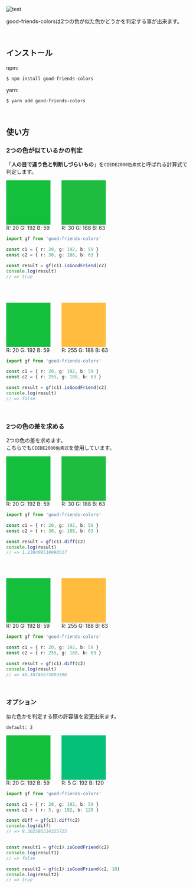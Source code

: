 

![test](https://github.com/yuki-takara/good-friends-colors/actions/workflows/test.yml/badge.svg)

good-friends-colorsは2つの色が似た色かどうかを判定する事が出来ます。

<br/>

## インストール

npm:

```bash
$ npm install good-friends-colors
```


yarn:

```bash
$ yarn add good-friends-colors
```

<br/>

## 使い方

### 2つの色が似ているかの判定

「**人の目で違う色と判断しづらいもの**」を`CIEDE2000色素式`と呼ばれる計算式で判定します。

<div style="display: flex;">
  <div>
    <div style="width: 120px; height: 120px; background-color: rgb(20, 192, 59)"></div>
    <div>R: 20 G: 192 B: 59</div>
  </div>
  <div style="margin-left: 30px;">
    <div style="width: 120px; height: 120px; background-color: rgb(30, 188, 63)"></div>
    <div>R: 30 G: 188 B: 63</div>
  </div>
</div>

```ts
import gf from 'good-friends-colors'

const c1 = { r: 20, g: 192, b: 59 }
const c2 = { r: 30, g: 188, b: 63 }

const result = gf(c1).isGoodFriend(c2)
console.log(result)
// => true
```

<br/><br/>

<div style="display: flex;">
  <div>
    <div style="width: 120px; height: 120px; background-color: rgb(20, 192, 59)"></div>
    <div>R: 20 G: 192 B: 59</div>
  </div>
  <div style="margin-left: 30px;">
    <div style="width: 120px; height: 120px; background-color: rgb(255, 188, 63)"></div>
    <div>R: 255 G: 188 B: 63</div>
  </div>
</div>

```ts
import gf from 'good-friends-colors'

const c1 = { r: 20, g: 192, b: 59 }
const c2 = { r: 255, g: 188, b: 63 }

const result = gf(c1).isGoodFriend(c2)
console.log(result)
// => false
```

<br/>


### 2つの色の差を求める

2つの色の差を求めます。  
こちらでも`CIEDE2000色素式`を使用しています。

<div style="display: flex;">
  <div>
    <div style="width: 120px; height: 120px; background-color: rgb(20, 192, 59)"></div>
    <div>R: 20 G: 192 B: 59</div>
  </div>
  <div style="margin-left: 30px;">
    <div style="width: 120px; height: 120px; background-color: rgb(30, 188, 63)"></div>
    <div>R: 30 G: 188 B: 63</div>
  </div>
</div>

```ts
import gf from 'good-friends-colors'

const c1 = { r: 20, g: 192, b: 59 }
const c2 = { r: 30, g: 188, b: 63 }

const result = gf(c1).diff(c2)
console.log(result)
// => 1.238409519990517
```

<br/><br/>

<div style="display: flex;">
  <div>
    <div style="width: 120px; height: 120px; background-color: rgb(20, 192, 59)"></div>
    <div>R: 20 G: 192 B: 59</div>
  </div>
  <div style="margin-left: 30px;">
    <div style="width: 120px; height: 120px; background-color: rgb(255, 188, 63)"></div>
    <div>R: 255 G: 188 B: 63</div>
  </div>
</div>

```ts
import gf from 'good-friends-colors'

const c1 = { r: 20, g: 192, b: 59 }
const c2 = { r: 255, g: 188, b: 63 }

const result = gf(c1).diff(c2)
console.log(result)
// => 40.10746575803398
```

<br/>

### オプション

似た色かを判定する際の許容値を変更出来ます。

`default: 2`

<div style="display: flex;">
  <div>
    <div style="width: 120px; height: 120px; background-color: rgb(20, 192, 59)"></div>
    <div>R: 20 G: 192 B: 59</div>
  </div>
  <div style="margin-left: 30px;">
    <div style="width: 120px; height: 120px; background-color: rgb(5, 192, 120)"></div>
    <div>R: 5 G: 192 B: 120</div>
  </div>
</div>

```ts
import gf from 'good-friends-colors'

const c1 = { r: 20, g: 192, b: 59 }
const c2 = { r: 5, g: 192, b: 120 }

const diff = gf(c1).diff(c2)
console.log(diff)
// => 9.302586534325725


const result1 = gf(c1).isGoodFriend(c2)
console.log(result1)
// => false

const result2 = gf(c1).isGoodFriend(c2, 10)
console.log(result2)
// => true
```

